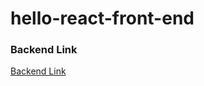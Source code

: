 # hello-react-front-end

### Backend Link

[Backend Link](https://github.com/Qoosim/hello-rails-back-end)
